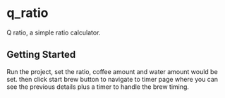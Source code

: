 # q_ratio

Q ratio, a simple ratio calculator.

## Getting Started

Run the project, set the ratio, coffee amount and water amount would be set. then click start brew button to navigate to timer page where you can see the previous details plus a timer to handle the brew timing.  
